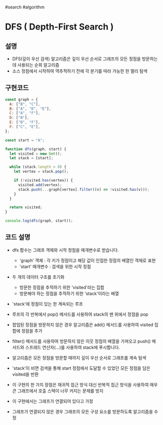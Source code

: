 #search #algorithm

# DFS ( Depth-First Search )

## 설명

- DFS(깊이 우선 검색) 알고리즘은 깊이 우선 순서로 그래프의 모든 정점을 방문하는 데 사용되는 순회 알고리즘
- 소스 정점에서 시작하여 역추적하기 전에 각 분기를 따라 가능한 한 멀리 탐색

## 구현코드

```js
const graph = {
  A: ["B", "C"],
  B: ["A", "D", "E"],
  C: ["A", "F"],
  D: ["B"],
  E: ["B", "F"],
  F: ["C", "E"],
};

const start = "A";

function dfs(graph, start) {
  let visited = new Set();
  let stack = [start];

  while (stack.length > 0) {
    let vertex = stack.pop();

    if (!visited.has(vertex)) {
      visited.add(vertex);
      stack.push(...graph[vertex].filter((v) => !visited.has(v)));
    }
  }

  return visited;
}

console.log(dfs(graph, start));
```

## 코드 설명

- dfs 함수는 그래프 객체와 시작 정점을 매개변수로 받습니다.

  - 'graph' 객체 : 각 키가 정점이고 해당 값이 인접한 정점의 배열인 객체로 표현
  - 'start' 매개변수 : 검색을 위한 시작 정점

- 두 개의 데이터 구조를 초기화

  - 방문한 정점을 추적하기 위한 'visited'라는 집합
  - 방문해야 하는 정점을 추적하기 위한 'stack'이라는 배열

- 'stack'에 정점이 있는 한 계속되는 루프
- 루프의 각 반복에서 pop() 메서드를 사용하여 stack의 맨 위에서 정점을 pop
- 팝업된 정점을 방문하지 않은 경우 알고리즘은 add() 메서드를 사용하여 visited 집합에 정점을 추가
- filter() 메서드를 사용하여 방문하지 않은 이웃 정점의 배열을 가져오고 push() 메서드와 스프레드 연산자(...)를 사용하여 stack에 푸시합니다.
- 알고리즘은 모든 정점을 방문할 때까지 깊이 우선 순서로 그래프를 계속 탐색
- 'stack'이 비면 검색을 통해 start 정점에서 도달할 수 있었던 모든 정점을 담은 visited을 반환
- 이 구현의 한 가지 장점은 재귀적 접근 방식 대신 반복적 접근 방식을 사용하여 매우 큰 그래프에서 호출 스택이 너무 커지는 문제를 방지
- 이 구현에서는 그래프가 연결되어 있다고 가정
- 그래프가 연결되지 않은 경우 그래프의 모든 구성 요소를 방문하도록 알고리즘을 수정




